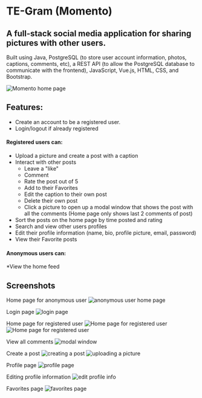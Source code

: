 # TE-Gram (Momento)
## A full-stack social media application for sharing pictures with other users. 

Built using Java, PostgreSQL (to store user account information, photos, captions, comments, etc), a REST API (to allow the PostgreSQL database to communicate with the frontend), JavaScript, Vue.js, HTML, CSS, and Bootstrap.

![Momento home page](https://res.cloudinary.com/depdfgnxo/image/upload/v1677980769/Momento/momento_home_page1_xhbxym.png)

## Features:
* Create an account to be a registered user.
* Login/logout if already registered
#### Registered users can:
* Upload a picture and create a post with a caption
* Interact with other posts
  * Leave a "like"
  * Comment
  * Rate the post out of 5
  * Add to their Favorites
  * Edit the caption to their own post
  * Delete their own post
  * Click a picture to open up a modal window that shows the post with all the comments (Home page only shows last 2 comments of post)
* Sort the posts on the home page by time posted and rating
* Search and view other users profiles
* Edit their profile information (name, bio, profile picture, email, password)
* View their Favorite posts

#### Anonymous users can:
*View the home feed
## Screenshots

Home page for anonymous user
![anonymous user home page](https://res.cloudinary.com/depdfgnxo/image/upload/v1677980489/Momento/momento_unregistered_hlbtf0.png)

Login page
![login page](https://res.cloudinary.com/depdfgnxo/image/upload/v1677980488/Momento/momento_login_k2co23.png)

Home page for registered user
![Home page for registered user](https://res.cloudinary.com/depdfgnxo/image/upload/v1677980769/Momento/momento_home_page1_xhbxym.png)
![Home page for registered user](https://res.cloudinary.com/depdfgnxo/image/upload/v1677980490/Momento/momento_home_page2_nq5okl.png)

View all comments
![modal window](https://res.cloudinary.com/depdfgnxo/image/upload/v1677980492/Momento/momento_modal2_ofd0jm.png)

Create a post
![creating a post](https://res.cloudinary.com/depdfgnxo/image/upload/v1677980488/Momento/momento_upload_usnq2a.png)
![uploading a picture](https://res.cloudinary.com/depdfgnxo/image/upload/v1677980489/Momento/momento_cloudinary_ydwec4.png)

Profile page
![profile page](https://res.cloudinary.com/depdfgnxo/image/upload/v1677980492/Momento/momento_profile_page_uu5wzg.png)

Editing profile information
![edit profile info](https://res.cloudinary.com/depdfgnxo/image/upload/v1677980489/Momento/momento_edit_profile_yl3xjx.png)

Favorites page
![favorites page](https://res.cloudinary.com/depdfgnxo/image/upload/v1677980493/Momento/momento_favs_ykxahn.png)



